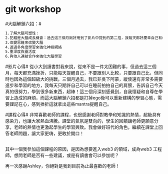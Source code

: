 # git workshop
#大腦解鎖六招：#
```bash
1.了解大腦可塑性：
2.犯錯是大腦成長機會：過去這三個月剛好用到了影片中提到的第二招，我每天都好慶幸自己有機會被狂電，因為我不可能再更爛了，我只會變更強。事實上，也可以感覺到自己越來越清楚老師在說什麼喔！
3.改變思維來改變大腦
4.透過多角度學習來強化神經網絡
5.重深度與靈活度
6.與他人連結合作來強化大腦學習
```
#影片心得#
從小大到讀書對我來說，從來不是一件太困難的事，但過去這三個月，每天都充滿挫折，只能每天提醒自己，不要跟別人比較，只要跟自己比，但同時也因為這個超級大的挑戰，三個月過去，我已非吳下阿蒙，縱使還有非常多需要進步和學習的地方，我每天只期許自己可以在睡前拍拍自己的肩膀，告訴自己今天真的很努力，學到很多新東西，超棒！這三個月深刻感覺到，自我懷疑和自尊在學習上造成的麻煩，而這大腦解鎖六招都是打掉ego後可以重新建構的學習心態，需要謹記在心，感到挫折這就拿出這些mantra提醒自己。

#課程心得#
非常喜歡老師的課程，也很感謝老師對教學和知識的熱情，超級具有感染力，也讓大家熱血沸騰。課堂的氣氛是雙向的，學生的回饋讓老師更願意分享，老師的熱情也更激起學生的學習興致。我會做好班代的角色，繼續在課堂上回答老師問題，讓大家更嗨，更敢於開口！

##
其中一個我參加這個課程的原因，是因為想要進入web3 的領域，成為web3 工程師，想問老師是否有一些建議，或是有讀書會可以參加呢？

再一次感謝Ashley，你絕對是我到目前為止最喜歡的老師！







